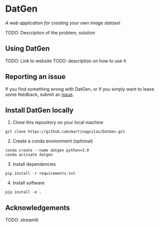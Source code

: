 # DatGen
_A web application for creating your own image dataset_


TODO: Description of the problem, solution

## Using DatGen
TODO: Link to website
TODO: description on how to use it 


## Reporting an issue
If you find something wrong with DatGen, or if you simply want to leave some
feedback, submit an [issue](https://github.com/martinagvilas/DatGen/issues).


## Install DatGen locally
1. Clone this repository on your local machine
```
git clone https://github.com/martinagvilas/DatGen.git
```

2. Create a conda environment (optional)
```
conda create --name datgen python=3.9
conda activate datgen
```

3. Install dependencies
```
pip install -r requirements.txt
```

4. Install software
```
pip install -e .
```

## Acknowledgements
TODO: streamlit